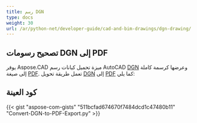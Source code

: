 ```yaml
---
title: رسم DGN
type: docs
weight: 30
url: /ar/python-net/developer-guide/cad-and-bim-drawings/dgn-drawing/
---
```


## **تصحيح رسومات DGN إلى PDF**

يوفر Aspose.CAD ميزة تحميل كيانات رسم AutoCAD [DGN](https://docs.fileformat.com/cad/dgn/) وعرضها كرسمة كاملة إلى صيغة [PDF](https://docs.fileformat.com/pdf/). تعمل طريقة تحويل [DGN](https://docs.fileformat.com/cad/dgn/) إلى [PDF](https://docs.fileformat.com/pdf/) كما يلي:

## كود العينة

{{< gist "aspose-com-gists" "511bcfad674670f7484dcd1c47480b11" "Convert-DGN-to-PDF-Export.py" >}}
